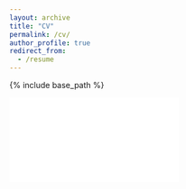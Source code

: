 ```yaml
---
layout: archive
title: "CV"
permalink: /cv/
author_profile: true
redirect_from:
  - /resume
---
```

{% include base_path %}

<embed src='/files/SarahLurieCV.pdf' type="application/pdf">